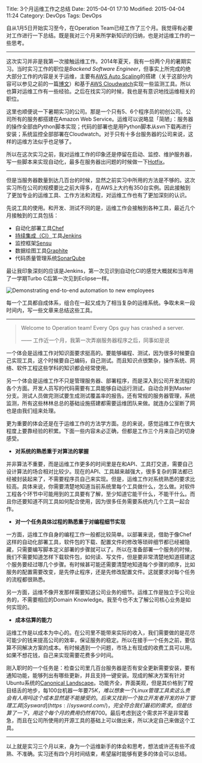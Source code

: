 Title: 3个月运维工作之总结
Date: 2015-04-01 17:10
Modified: 2015-04-04 11:24
Category: DevOps
Tags: DevOps


自从1月5日开始实习至今，在Operation Team已经工作了三个月。我觉得有必要对工作进行一下总结。既是我对三个月来所学新知识的归纳，也是对运维工作的一些思考。

---
这次实习并非是我第一次接触运维工作。2014年夏天，我有一份两个月的暑期实习。当时实习工作的职位是*Backend Software Engineer*，但事实上所完成的绝大部分工作的内容是关于运维，主要有[AWS Auto Scaling](http://aws.amazon.com/autoscaling/)的搭建（关于这部分内容可以参见之前的一篇[博文](http://yumminhuang.github.io/zai-aws-auto-scaling-group-zhong-ti-huan-instance.html)）和基于[AWS Cloudwatch](http://aws.amazon.com/cloudwatch/)实现一些监测工具。所以也算对运维工作有一些经验。之后在找实习的时候，我也是有意识地找运维相关的职位。

这里也顺便说一下暑期实习的公司。那是一个只有5、6个程序员的初创公司。公司所有的服务都搭建在Amazon Web Service。运维可以说略显「简陋」：服务器的操作全部由Python脚本实现；代码的部署也是用Python脚本从svn下载再进行安装；系统监控全部部署在Cloudwatch。对于只有十多台服务器的公司来说，这样的运维方法似乎也足够了。

所以在这次实习之前，我对运维工作的印象还是停留在启动、监控、维护服务器，写一些脚本来实现自动化，最多在服务器出问题的时候做一下[Hotfix](http://en.wikipedia.org/wiki/Hotfix)。

---
但是当服务器数量到达几百台的时候，显然之前实习中所用的方法是不够的。这次实习所在公司的规模要比之前大得多，在AWS上大约有350台实例。因此接触到了更加专业的运维工具、工作方法和流程，对运维工作也有了更加深刻的认识。

先说工具的使用。和开发、测试不同的是，运维工作会接触到各种工具，最近几个月接触到的工具包括：

* 自动化部署工具[Chef](https://www.chef.io/chef/)
* [持续集成（CI）](http://en.wikipedia.org/wiki/Continuous_integration)工具[Jenkins](https://jenkins-ci.org/)
* 监控框架[Sensu](http://sensuapp.org/)
* 数据绘图工具[Graphite](http://graphite.wikidot.com/)
* 代码质量管理系统[SonarQube](http://www.sonarqube.org/)

最让我印象深刻的应该是Jenkins，第一次见识到自动化CI的感觉大概就和当年用了一学期Turbo C后第一次见到Eclipse一样。

![Demonstrating end-to-end automation to new employees](http://media.tumblr.com/fe40a2da7c8e594479f48fd8450817d5/tumblr_inline_nczuo9C9ov1raprkq.gif)

每一个工具都自成体系，组合在一起又成为了相当复杂的运维系统。争取未来一段时间内，写一些文章来总结这些工具。

---
> Welcome to Operation team! Every Ops guy has crashed a server.
> 
> —— 工作近一个月，我第一次弄崩服务器程序之后，同事如是说

一个体会是运维工作对知识面要求挺高的。要能够编程、测试，因为很多时候要自己实现工具，这个时候要自己编码，自己测试。而且知识点很繁杂，操作系统、网络、软件工程这些学科的知识都会经常使用。

另一个体会是运维工作不只是管理服务器、部署程序，而是深入到公司开发流程的各个方面。开发人员写的代码需要有工具能够自动运行测试，自动合并到Master分支。测试人员做完测试要生成测试覆盖率的报告。还有常规的服务器管理，系统监测，所有这些林林总总的基础设施搭建都需要运维团队来做。就连办公室断了网也是由我们组来处理。

更为重要的体会还是在于运维工作的方法学方面。总的来说，感觉运维工作在很大程度上要靠经验的积累。下面一些内容未必正确，但都是工作三个月来自己的切身感受。

* **对系统的熟悉重于对算法的掌握**

并非算法不重要，而是运维工作更多的时间里是在和API、工具打交道，需要自己设计算法的场合相对比较少。现在的API、工具越来越强大，很多复杂的算法都已经被封装起来了，不需要程序员自己来实现。但是，运维工作对系统熟悉的要求比较高。具体来说，你需要清楚地知道当前系统里每个工具做什么，怎么做。对软件工程各个环节中可能用到的工具要有了解，至少知道它能干什么，不能干什么。而且你还要知道不同工具如何配合使用，因为很多任务需要系统内几个工具一起合作。

* **对一个任务具体过程的熟悉重于对编程细节实现**

一方面，运维工作自身的编程工作一般都比较简单。以部署来说，借助于像Chef这样的自动化部署工具，软件包的下载、配置文件的修改等琐碎细节都已经被隐藏，只需要编写脚本定义部署的步骤就可以了。所以在准备部署一个服务的时候，我们不需要知道怎样下载软件包，如何读、写文件，但是要非常清楚地知道搭建这个服务要经过哪几个步骤。有时候甚可能还需要清楚地知道每个步骤的顺序，比如服务的配置需要改变，是先停止程序，还是先修改配置文件。这就要求对每个任务的流程都很熟悉。

另一方面，运维不像开发那样需要知道公司业务的细节。运维工作是独立于公司业务的，不需要相应的Domain Knowledge。我至今也不太了解公司核心业务是如何实现的。

* **成本估算的能力**

运维工作是以成本为中心的。在公司里不能带来实际的收入，我们需要做的是花尽可能少的钱来提高公司的效率，保证服务的稳定。所以在接手一个任务之前，要估算不同解决方案的成本。有时候遇到一个问题，市场上有现成的收费工具可以用。如果不想花钱，自己来实现需要花费多少时间。

刚入职时的一个任务是：检查公司里几百台服务器是否有安全更新需要安装，要有通知功能，能够列出有哪些更新，并且支持一键安装。现成的解决方案有针对Ubuntu系统的[Canonical Landscape](https://landscape.canonical.com/)。功能齐全，界面美观，但是其价格到了瞠目结舌的地步，每100台机器一年要$75K，难以想象一个Linux管理工具卖这么贵会有人用吗这个成本显然是不能接受的。后来又找到一个独立开发者开发的补丁管理工具[Sysward](https://sysward.com/)，完全符合我们最初的需求，但是估算了一下，用这个每个月的费用仍然有$700。最后考虑到这个需求并不是非常着急，而且在公司所使用的开源工具的基础上可以做出来，所以决定自己来做这个工具。

---
以上就是实习三个月以来，身为一个运维新手的体会和思考，想法或许还有些不成熟、不准确。实习还有四个月时间结束，希望届时能够有更多的体会可以总结。